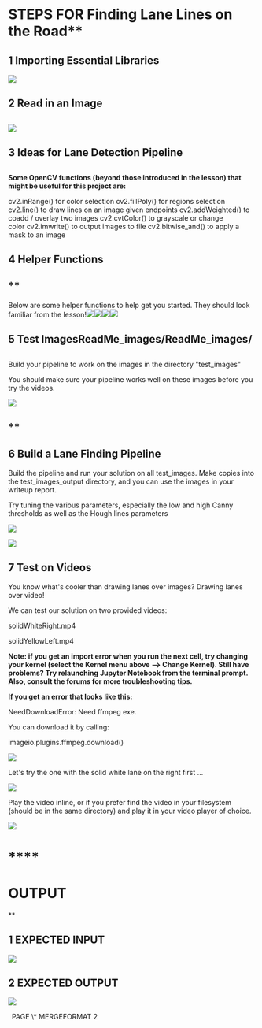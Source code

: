 
# **STEPS FOR** Finding Lane Lines on the Road** 

## **1 Importing Essential Libraries**


![](ReadMe_images/Aspose.Words.aea41b8e-0f46-49be-9b6b-d88d3e4b7cc4.001.jpeg)




## **2  Read in an Image**
##


![](ReadMe_images/Aspose.Words.aea41b8e-0f46-49be-9b6b-d88d3e4b7cc4.002.jpeg) 








## **3 Ideas for Lane Detection Pipeline**
##


**Some OpenCV functions (beyond those introduced in the lesson) that might be useful for this project are:**

cv2.inRange() for color selection
cv2.fillPoly() for regions selection
cv2.line() to draw lines on an image given endpoints
cv2.addWeighted() to coadd / overlay two images cv2.cvtColor() to grayscale or change color cv2.imwrite() to output images to file
cv2.bitwise\_and() to apply a mask to an image

## **4 Helper Functions**
## **  


Below are some helper functions to help get you started. They should look familiar from the lesson!![](ReadMe_images/Aspose.Words.aea41b8e-0f46-49be-9b6b-d88d3e4b7cc4.003.jpeg)![](ReadMe_images/Aspose.Words.aea41b8e-0f46-49be-9b6b-d88d3e4b7cc4.004.jpeg)![](ReadMe_images/Aspose.Words.aea41b8e-0f46-49be-9b6b-d88d3e4b7cc4.005.jpeg)![](ReadMe_images/Aspose.Words.aea41b8e-0f46-49be-9b6b-d88d3e4b7cc4.006.jpeg)
## **5 Test Images**ReadMe_images/ReadMe_images/
##
Build your pipeline to work on the images in the directory "test\_images"

You should make sure your pipeline works well on these images before you try the videos.

![](ReadMe_images/Aspose.Words.aea41b8e-0f46-49be-9b6b-d88d3e4b7cc4.007.jpeg)
## **	
##






## **6 Build a Lane Finding Pipeline**

Build the pipeline and run your solution on all test\_images. Make copies into the test\_images\_output directory, and you can use the images in your writeup report.

Try tuning the various parameters, especially the low and high Canny thresholds as well as the Hough lines parameters

![](ReadMe_images/Aspose.Words.aea41b8e-0f46-49be-9b6b-d88d3e4b7cc4.008.jpeg)

![](ReadMe_images/Aspose.Words.aea41b8e-0f46-49be-9b6b-d88d3e4b7cc4.009.jpeg)


## **7 Test on Videos**

You know what's cooler than drawing lanes over images? Drawing lanes over video!

We can test our solution on two provided videos:

solidWhiteRight.mp4

solidYellowLeft.mp4

**Note: if you get an import error when you run the next cell, try changing your kernel (select the Kernel menu above --> Change Kernel). Still have problems? Try relaunching Jupyter Notebook from the terminal prompt. Also, consult the forums for more troubleshooting tips.**

**If you get an error that looks like this:**

NeedDownloadError: Need ffmpeg exe. 

You can download it by calling: 

imageio.plugins.ffmpeg.download()

![](ReadMe_images/Aspose.Words.aea41b8e-0f46-49be-9b6b-d88d3e4b7cc4.010.jpeg)

Let's try the one with the solid white lane on the right first ...

![](ReadMe_images/ReadMe_images/Aspose.Words.aea41b8e-0f46-49be-9b6b-d88d3e4b7cc4.011.jpeg)

Play the video inline, or if you prefer find the video in your filesystem (should be in the same directory) and play it in your video player of choice.

![](ReadMe_images/ReadMe_images/Aspose.Words.aea41b8e-0f46-49be-9b6b-d88d3e4b7cc4.012.jpeg)

















# **** 
# **OUTPUT** 
** 





## **1 EXPECTED INPUT** 


![](ReadMe_images/Aspose.Words.aea41b8e-0f46-49be-9b6b-d88d3e4b7cc4.013.jpeg)














## **2 EXPECTED OUTPUT** 


![](ReadMe_images/Aspose.Words.aea41b8e-0f46-49be-9b6b-d88d3e4b7cc4.013.jpeg)

` `PAGE   \\* MERGEFORMAT 2

